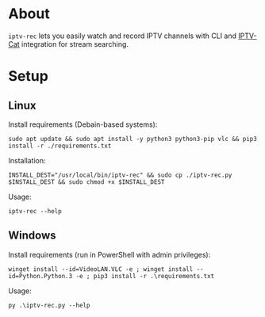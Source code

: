 # About
`iptv-rec` lets you easily watch and record IPTV channels with CLI and [IPTV-Cat](https://iptvcat.com) integration for stream searching.
# Setup
## Linux
Install requirements (Debain-based systems):
```
sudo apt update && sudo apt install -y python3 python3-pip vlc && pip3 install -r ./requirements.txt
```
Installation:
```
INSTALL_DEST="/usr/local/bin/iptv-rec" && sudo cp ./iptv-rec.py $INSTALL_DEST && sudo chmod +x $INSTALL_DEST
```
Usage:
```
iptv-rec --help
```
## Windows
Install requirements (run in PowerShell with admin privileges):
```
winget install --id=VideoLAN.VLC -e ; winget install --id=Python.Python.3 -e ; pip3 install -r .\requirements.txt
```
Usage:
```
py .\iptv-rec.py --help
```
